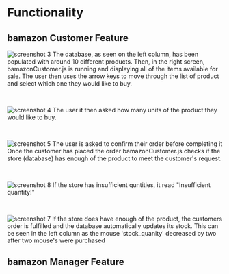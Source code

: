 # Functionality

## bamazon Customer Feature

![screenshot 3](https://user-images.githubusercontent.com/33135335/38774153-3273b7e4-402f-11e8-9583-2be5a1f6426a.png)
The database, as seen on the left column, has been populated with around 10 different products.
Then, in the right screen, bamazonCustomer.js is running and displaying all of the items available for sale.
The user then uses the arrow keys to move through the list of product and select which one they would like to buy.

&nbsp;

![screenshot 4](https://user-images.githubusercontent.com/33135335/38774184-876939c6-4030-11e8-9404-28ce549e0d9c.png)
The user it then asked how many units of the product they would like to buy.

&nbsp;

![screenshot 5](https://user-images.githubusercontent.com/33135335/38774192-c5215f5a-4030-11e8-8cbf-aa6da02180ca.png)
The user is asked to confirm their order before completing it
Once the customer has placed the order bamazonCustomer.js checks if the store (database) has enough of the product to meet the customer's request.

&nbsp;

![screenshot 8](https://user-images.githubusercontent.com/33135335/38774235-d4daec08-4031-11e8-9542-059aab0cb667.png)
If the store has insufficient quntities, it read "Insufficient quantity!"

&nbsp;

![screenshot 7](https://user-images.githubusercontent.com/33135335/38774196-e7d5ebd8-4030-11e8-9d3a-4cc470579018.png)
If the store does have enough of the product, the customers order is fulfilled and the database automatically updates its stock.
This can be seen in the left column as the mouse 'stock_quanity' decreased by two after two mouse's were purchased

## bamazon Manager Feature
